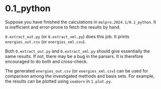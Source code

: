# 0.1_python

Suppose you have finished the calculations in `molpro.2024.1/0.1_python`.
It is inefficient and error-prone to fetch the results by hand.

`0.extract_out.py` (or `0.extract_xml.py`) does this job.
It prints `energies_out.csv` (or `energies_xml.csv`).

Both `0.extract_out.py` and `0.extract_xml.py` should give essentially the same results.
If not, there may be a bug in the parsers.
It is therefore encouraged to do both and cross-check.

The generated `energies_out.csv` (or `energies_xml.csv`) can be used for comparison
among the investigated methods and basis sets.
For example, the results can be plotted using `seaborn` in `1.plot.py`.
